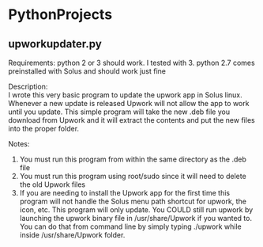# PythonProjects

upworkupdater.py
---
Requirements: python 2 or 3 should work. I tested with 3. python 2.7 comes preinstalled with Solus and should work just fine


Description:   
I wrote this very basic program to update the upwork app in Solus linux. Whenever a new update is released Upwork will not allow the app to work until you update. This simple program will take the new .deb file you download from Upwork and it will extract the contents and put the new files into the proper folder.

Notes:
1) You must run this program from within the same directory as the .deb file
2) You must run this program using root/sudo since it will need to delete the old Upwork files
3) If you are needing to install the Upwork app for the first time this program will not handle the Solus menu path shortcut for upwork, the icon, etc. This program will only update. You COULD still run upwork by launching the upwork binary file in /usr/share/Upwork if you wanted to. You can do that from command line by simply typing ./upwork while inside /usr/share/Upwork folder. 





